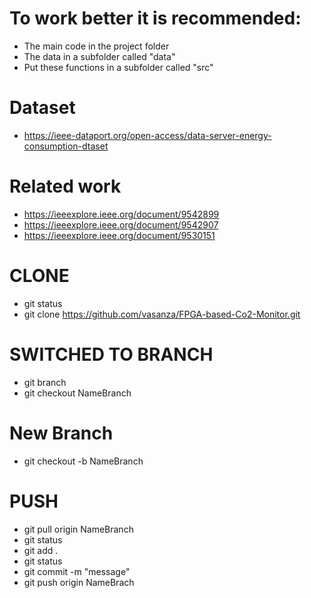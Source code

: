 # To work better it is recommended:
- The main code in the project folder
- The data in a subfolder called "data"
- Put these functions in a subfolder called "src"

# Dataset
- https://ieee-dataport.org/open-access/data-server-energy-consumption-dtaset

# Related work
- https://ieeexplore.ieee.org/document/9542899
- https://ieeexplore.ieee.org/document/9542907
- https://ieeexplore.ieee.org/document/9530151
# CLONE
- git status
- git clone https://github.com/vasanza/FPGA-based-Co2-Monitor.git
# SWITCHED TO BRANCH
- git branch
- git checkout NameBranch
# New Branch
- git checkout -b NameBranch
# PUSH
- git pull origin NameBranch
- git status
- git add .
- git status
- git commit -m "message"
- git push origin NameBrach
